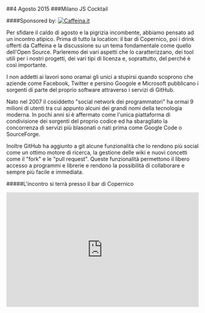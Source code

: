 ##4 Agosto 2015
###Milano JS Cocktail

####Sponsored by:
[![Caffeina.it](http://i.imgur.com/Vh7NURe.png?1)](http://caffeina.it)

Per sfidare il caldo di agosto e la pigrizia incombente, abbiamo pensato ad un incontro atipico. Prima di tutto la location: il bar di Copernico, poi i drink offerti da Caffeina e la discussione su un tema fondamentale come quello dell'Open Source. Parleremo dei vari aspetti che lo caratterizzano, dei tool utili per i nostri progetti, dei vari tipi di licenza e, soprattutto, del perché è così importante.

I non addetti ai lavori sono oramai gli unici a stupirsi quando scoprono che aziende come Facebook, Twitter e persino Googole e Microsoft pubblicano i sorgenti di parte del proprio software attraverso i servizi di GitHub.

Nato nel 2007 il cosiddetto "social network dei programmatori" ha ormai 9 milioni di utenti tra cui appunto alcuni dei grandi nomi della tecnologia moderna. In pochi anni si è affermato come l'unica piattaforma di condivisione dei sorgenti del proprio codice ed ha sbaragliato la concorrenza di servizi più blasonati o nati prima come Google Code o SourceForge.

Inoltre GitHub ha aggiunto a git alcune funzionalità che lo rendono più social come un ottimo motore di ricerca, la gestione delle wiki e nuovi concetti come il "fork" e le "pull request". Queste funzionalità permettono il libero accesso a programmi e librerie e rendono la possibilità di collaborare e sempre più facile e immediata.

#####L'incontro si terrà presso il bar di Copernico
<div class="frame">
<iframe src="https://www.google.com/maps/embed?pb=!1m18!1m12!1m3!1d2797.0069000733693!2d9.20309423016357!3d45.48980579943327!2m3!1f0!2f0!3f0!3m2!1i1024!2i768!4f13.1!3m3!1m2!1s0x0000000000000000%3A0xf85d28f3d532d3b5!2sCopernico+Milano!5e0!3m2!1sen!2sit!4v1431020946555" width="100%" height="300" frameborder="0" style="border:0"></iframe>
</div>
